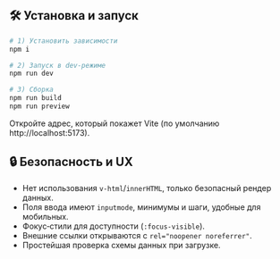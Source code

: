 ## 🛠 Установка и запуск
```bash
# 1) Установить зависимости
npm i

# 2) Запуск в dev‑режиме
npm run dev

# 3) Сборка
npm run build
npm run preview
```

Откройте адрес, который покажет Vite (по умолчанию http://localhost:5173).

## 🔒 Безопасность и UX
- Нет использования `v-html`/`innerHTML`, только безопасный рендер данных.
- Поля ввода имеют `inputmode`, минимумы и шаги, удобные для мобильных.
- Фокус‑стили для доступности (`:focus-visible`).
- Внешние ссылки открываются с `rel="noopener noreferrer"`.
- Простейшая проверка схемы данных при загрузке.

